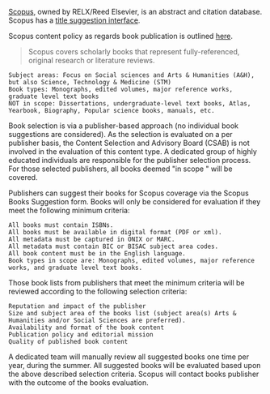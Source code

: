 [Scopus](https://www.scopus.com), owned by RELX/Reed Elsevier, is an abstract and citation database. Scopus has a [title suggestion interface](https://suggestor.step.scopus.com/suggestTitle/step1.cfm). 


Scopus content policy as regards book publication is outlined [here](https://www.elsevier.com/solutions/scopus/how-scopus-works/content/content-policy-and-selection).

> Scopus covers scholarly books that represent fully-referenced, original research or literature reviews.

    Subject areas: Focus on Social sciences and Arts & Humanities (A&H), but also Science, Technology & Medicine (STM)
    Book types: Monographs, edited volumes, major reference works, graduate level text books
    NOT in scope: Dissertations, undergraduate-level text books, Atlas, Yearbook, Biography, Popular science books, manuals, etc.

Book selection is via a publisher-based approach (no individual book suggestions are considered). As the selection is evaluated on a per publisher basis, the Content Selection and Advisory Board (CSAB) is not involved in the evaluation of this content type. A dedicated group of highly educated individuals are responsible for the publisher selection process. For those selected publishers, all books deemed "in scope " will be covered.

Publishers can suggest their books for Scopus coverage via the Scopus Books Suggestion form. Books will only be considered for evaluation if they meet the following minimum criteria:

    All books must contain ISBNs.
    All books must be available in digital format (PDF or xml).
    All metadata must be captured in ONIX or MARC.
    All metadata must contain BIC or BISAC subject area codes.
    All book content must be in the English language.
    Book types in scope are: Monographs, edited volumes, major reference works, and graduate level text books.

Those book lists from publishers that meet the minimum criteria will be reviewed according to the following selection criteria:

    Reputation and impact of the publisher
    Size and subject area of the books list (subject area(s) Arts & Humanities and/or Social Sciences are preferred).
    Availability and format of the book content
    Publication policy and editorial mission
    Quality of published book content

A dedicated team will manually review all suggested books one time per year, during the summer. All suggested books will be evaluated based upon the above described selection criteria. Scopus will contact books publisher with the outcome of the books evaluation.